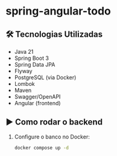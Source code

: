 # spring-angular-todo

## 🛠️ Tecnologias Utilizadas

- Java 21
- Spring Boot 3
- Spring Data JPA
- Flyway
- PostgreSQL (via Docker)
- Lombok
- Maven
- Swagger/OpenAPI
- Angular (frontend)

## ▶️ Como rodar o backend

1. Configure o banco no Docker:
   ```bash
   docker compose up -d
